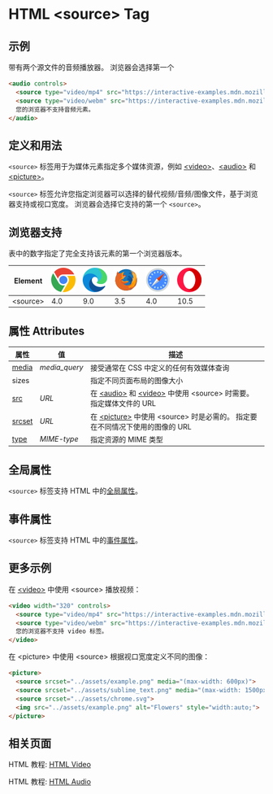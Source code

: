 HTML \<source> Tag
===

## 示例

带有两个源文件的音频播放器。 浏览器会选择第一个

```html idoc:preview:iframe
<audio controls>
  <source type="video/mp4" src="https://interactive-examples.mdn.mozilla.net/media/cc0-videos/flower.mp4">
  <source type="video/webm" src="https://interactive-examples.mdn.mozilla.net/media/cc0-videos/flower.webm">
  您的浏览器不支持音频元素。
</audio>
```

## 定义和用法

`<source>` 标签用于为媒体元素指定多个媒体资源，例如 [\<video>](./video.md)、[\<audio>](./audio.md) 和 [\<picture>](./picture.md)。

`<source>` 标签允许您指定浏览器可以选择的替代视频/音频/图像文件，基于浏览器支持或视口宽度。 浏览器会选择它支持的第一个 `<source>`。

## 浏览器支持

表中的数字指定了完全支持该元素的第一个浏览器版本。

| Element | ![chrome][1] | ![edge][2] | ![firefox][3] | ![safari][4] | ![opera][5] |
| ------- | --- | --- | --- | --- | --- |
| \<source> | 4.0 | 9.0 | 3.5 | 4.0 | 10.5 |

## 属性 Attributes

| 属性 | 值 | 描述 |
| ---- | ---- | ---- |
| [media](./source_media.md)   | *media\_query* | 接受通常在 CSS 中定义的任何有效媒体查询 |
| sizes                        |                | 指定不同页面布局的图像大小 |
| [src](./source_src.md)       | *URL*          | 在 [\<audio>](./audio.md) 和 [\<video>](./video.md) 中使用 \<source> 时需要。 指定媒体文件的 URL |
| [srcset](./source_srcset.md) | *URL*          | 在 [\<picture>](./picture.md) 中使用 \<source> 时是必需的。 指定要在不同情况下使用的图像的 URL |
| [type](./source_type.md)     | *MIME-type*    | 指定资源的 MIME 类型 |

## 全局属性

`<source>` 标签支持 HTML 中的[全局属性](../reference/standardattributes.md)。

## 事件属性

`<source>` 标签支持 HTML 中的[事件属性](../reference/eventattributes.md)。

## 更多示例

在 [\<video>](./video.md) 中使用 \<source> 播放视频：

```html idoc:preview:iframe
<video width="320" controls>
  <source type="video/mp4" src="https://interactive-examples.mdn.mozilla.net/media/cc0-videos/flower.mp4">
  <source type="video/webm" src="https://interactive-examples.mdn.mozilla.net/media/cc0-videos/flower.webm">
  您的浏览器不支持 video 标签。
</video>
```

在 \<picture> 中使用 \<source> 根据视口宽度定义不同的图像：

```html idoc:preview:iframe
<picture>
  <source srcset="../assets/example.png" media="(max-width: 600px)">
  <source srcset="../assets/sublime_text.png" media="(max-width: 1500px)">
  <source srcset="../assets/chrome.svg">
  <img src="../assets/example.png" alt="Flowers" style="width:auto;">
</picture>
```
<!--rehype:style=height: 290px;-->

## 相关页面

HTML 教程: [HTML Video](../tutorial/video.md)

HTML 教程: [HTML Audio](../tutorial/audio.md)


[1]: ../assets/chrome.svg
[2]: ../assets/edge.svg
[3]: ../assets/firefox.svg
[4]: ../assets/safari.svg
[5]: ../assets/opera.svg